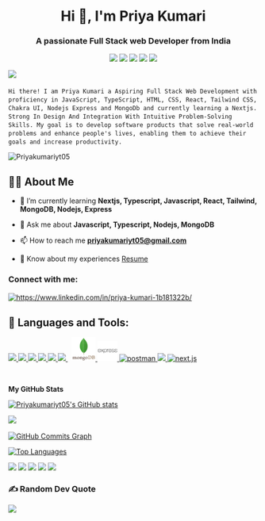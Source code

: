 <h1 align="center">Hi 👋, I'm Priya Kumari</h1>
<h3 align="center">A passionate Full Stack web Developer from India</h3>
<p align= "center">

<img src="https://img.shields.io/badge/JS-Javascript-red"/>
<img src="https://img.shields.io/badge/React-React-blue"/>
<img src="https://img.shields.io/badge/Node-node-green"/>
<img src="https://img.shields.io/badge/express-Express-blueviolet"/>
<img src="https://img.shields.io/badge/Mongodb-mongodb-brightgreen"/>
</p>

<img src="https://camo.githubusercontent.com/2b526261e88935a5671e4a20a23e230c06dc6e9192706fa9d40190bf0f58a050/68747470733a2f2f692e70696e696d672e636f6d2f6f726967696e616c732f66612f37622f34622f66613762346264633362326637336537343965356332633634366434616531332e676966"/>


`Hi there! I am Priya Kumari a Aspiring Full Stack Web Development with proficiency in JavaScript, TypeScript, HTML, CSS, React, Tailwind CSS, Chakra UI, Nodejs Express and MongoDb and currently learning a Nextjs. Strong In Design And Integration With Intuitive Problem-Solving Skills.
My goal is to develop software products that solve real-world problems and enhance people's lives, enabling them to achieve their goals and increase productivity.`

<p align="left"> <img src="https://komarev.com/ghpvc/?username=Priyakumariyt05&label=Profile%20views&color=0e75b6&style=flat" alt="Priyakumariyt05" /> </p>



## 🙋‍♂️ About Me
- 🌱 I’m currently learning **Nextjs, Typescript, Javascript, React, Tailwind, MongoDB, Nodejs, Express**



- 💬 Ask me about **Javascript, Typescript, Nodejs, MongoDB**

- 📫 How to reach me **priyakumariyt05@gmail.com**

- 📄 Know about my experiences [Resume](https://priyakumariyt.github.io/resume/Priya_Kumari_Resume.pdf)

<h3 align="left">Connect with me:</h3>
<p align="left">
<a href="https://www.linkedin.com/in/priya-kumari-1b181322b/" target="blank"><img align="center" src="https://raw.githubusercontent.com/rahuldkjain/github-profile-readme-generator/master/src/images/icons/Social/linked-in-alt.svg" alt="https://www.linkedin.com/in/priya-kumari-1b181322b/" height="30" width="40" /></a>
</p>



## 🚀 Languages and Tools:
<p align="left">
    <a href="https://www.w3.org/html/" target="_blank"> <img src="https://img.icons8.com/color/48/000000/html-5.png"/> </a>
    <a href="https://www.w3schools.com/css/" target="_blank"> <img src="https://img.icons8.com/color/48/000000/css3.png"/> </a>
    <a href="https://developer.mozilla.org/en-US/docs/Web/JavaScript" target="_blank"> <img src="https://img.icons8.com/color/48/000000/javascript.png"/> </a>
    <a href="https://reactjs.org/" target="_blank"> <img src="https://img.icons8.com/color/48/000000/react-native.png"/> </a>
    <a href="https://redux.js.org" target="_blank"> <img src="https://img.icons8.com/color/48/000000/redux.png"/> </a>    
    <a style="padding-right:8px;" href="https://nodejs.org" target="_blank"> <img src="https://img.icons8.com/color/48/000000/nodejs.png"/> </a>
     <a href="https://www.mongodb.com/" target="_blank"> <img src="https://raw.githubusercontent.com/devicons/devicon/master/icons/mongodb/mongodb-original-wordmark.svg" alt="mongodb" width="48" height="48"/> </a>
     <a href="https://expressjs.com" target="_blank"> <img src="https://raw.githubusercontent.com/devicons/devicon/master/icons/express/express-original-wordmark.svg" alt="express" width="40" height="40"/> </a>
     <a href="https://postman.com" target="_blank"> <img src="https://www.vectorlogo.zone/logos/getpostman/getpostman-icon.svg" alt="postman" width="45" height="45"/> </a>
    <a href="https://git-scm.com/" target="_blank"> <img src="https://img.icons8.com/color/48/000000/git.png"/> </a>
      <a href="https://nextjs.org/" target="_blank"> <img src="https://cdn.worldvectorlogo.com/logos/next.svg" alt="next.js" width="40" height="40"/> </a>  
</p>
<br/>



<b>My GitHub Stats</b>

<a href="https://github.com/Priyakumariyt05"><img src="https://github-readme-stats.vercel.app/api?username=Priyakumariyt05&show_icons=true&hide=&count_private=true&title_color=22c55e&text_color=facc15&icon_color=ec4899&bg_color=0f172a&hide_border=true&show_icons=true" alt="Priyakumariyt05's GitHub stats" /></a>

<a href="https://github.com/Priyakumariyt05"><img src="https://github-readme-streak-stats.herokuapp.com/?user=Priyakumariyt05&stroke=facc15&background=0f172a&ring=22c55e&fire=22c55e&currStreakNum=facc15&currStreakLabel=22c55e&sideNums=facc15&sideLabels=facc15&dates=facc15&hide_border=true" /></a>

<a href="https://github.com/Priyakumariyt05"><img src="https://github-readme-activity-graph.cyclic.app/graph?username=Priyakumariyt05&bg_color=0f172a&color=facc15&line=ec4899&point=facc15&area_color=0f172a&area=true&hide_border=true&custom_title=GitHub%20Commits%20Graph" alt="GitHub Commits Graph" /></a>

<a href="https://github.com/Priyakumariyt05" align="left"><img src="https://github-readme-stats.vercel.app/api/top-langs/?username=Priyakumariyt05&langs_count=10&title_color=22c55e&text_color=facc15&icon_color=ec4899&bg_color=0f172a&hide_border=true&locale=en&custom_title=Top%20Languages" alt="Top Languages" /></a>

![](https://github-profile-summary-cards.vercel.app/api/cards/profile-details?username=Priyakumariyt05&theme=solarized_dark)
![](https://github-profile-summary-cards.vercel.app/api/cards/most-commit-language?username=Priyakumariyt05&theme=solarized_dark)
![](https://github-profile-summary-cards.vercel.app/api/cards/repos-per-language?username=Priyakumariyt05&theme=solarized_dark)
![](https://github-profile-summary-cards.vercel.app/api/cards/stats?username=Priyakumariyt05&theme=solarized_dark)
![](https://github-profile-summary-cards.vercel.app/api/cards/productive-time?username=Priyakumariyt05&theme=solarized_dark)
### ✍️ Random Dev Quote
![](https://quotes-github-readme.vercel.app/api?type=horizontal&theme=radical)

